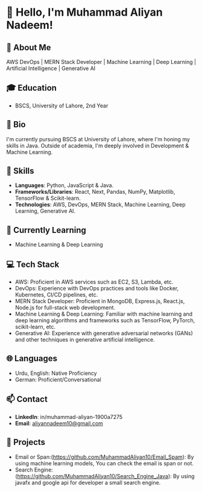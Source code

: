 # 👋 Hello, I'm Muhammad Aliyan Nadeem!

## 📝 About Me
AWS DevOps | MERN Stack Developer | Machine Learning | Deep Learning | Artificial Intelligence | Generative AI

## 🎓 Education
- BSCS, University of Lahore, 2nd Year

## 🌟 Bio
I'm currently pursuing BSCS at University of Lahore, where I'm honing my skills in Java. Outside of academia, I'm deeply involved in Development & Machine Learning.

## 💼 Skills
- **Languages**: Python, JavaScript &  Java.
- **Frameworks/Libraries**: React, Next, Pandas, NumPy, Matplotlib, TensorFlow & Scikit-learn.
- **Technologies**: AWS, DevOps, MERN Stack, Machine Learning, Deep Learning, Generative AI.

## 🌱 Currently Learning
- Machine Learning & Deep Learning

## 💻 Tech Stack
- AWS: Proficient in AWS services such as EC2, S3, Lambda, etc.
- DevOps: Experience with DevOps practices and tools like Docker, Kubernetes, CI/CD pipelines, etc.
- MERN Stack Developer: Proficient in MongoDB, Express.js, React.js, Node.js for full-stack web development.
- Machine Learning & Deep Learning: Familiar with machine learning and deep learning algorithms and frameworks such as TensorFlow, PyTorch, scikit-learn, etc.
- Generative AI: Experience with generative adversarial networks (GANs) and other techniques in generative artificial intelligence.

## 🌐 Languages
- Urdu, English: Native Proficiency
- German: Proficient/Conversational

## 📫 Contact
- **LinkedIn**: in/muhammad-aliyan-1900a7275
- **Email**: aliyannadeem10@gmail.com

## 🚀 Projects
- Email or Span:(https://github.com/MuhammadAliyan10/Email_Spam): By using machine learning models, You can check the email is span or not.
- Search Engine:(https://github.com/MuhammadAliyan10/Search_Engine_Java): By using javafx and google api for developer a small search engine.

